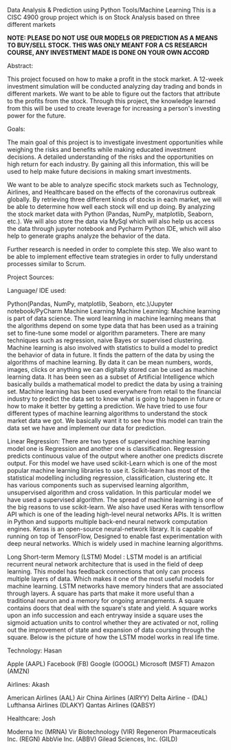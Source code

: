 Data Analysis & Prediction using Python Tools/Machine Learning
This is a CISC 4900 group project which is on Stock Analysis based on three different markets 

**NOTE: PLEASE DO NOT USE OUR MODELS OR PREDICTION AS A MEANS TO BUY/SELL STOCK. THIS WAS ONLY MEANT FOR A CS RESEARCH COURSE, ANY INVESTMENT MADE IS DONE ON YOUR OWN ACCORD**

Abstract: 

This project focused on how to make a profit in the stock market. A 12-week investment simulation will be conducted analyzing day trading and bonds in different markets. We want to be able to figure out the factors that attribute to the profits from the stock. Through this project, the knowledge learned from this will be used to create leverage for increasing a person's investing power for the future.

Goals: 

The main goal of this project is to investigate investment opportunities while weighing the risks and benefits while making educated investment decisions. A detailed understanding of the risks and the opportunities on high return for each industry. By gaining all this information, this will be used to help make future decisions in making smart investments. 

We want to be able to analyze specific stock markets such as Technology, Airlines, and Healthcare based on the effects of the coronavirus outbreak globally. By retrieving three different kinds of stocks in each market, we will be able to determine how well each stock will end up doing. By analyzing the stock market data with Python (Pandas, NumPy, matplotlib, Seaborn, etc.). We will also store the data via MySql which will also help us access the data through jupyter notebook and Pycharm Python IDE, which will also help to generate graphs analyze the behavior of the data.

 Further research is needed in order to complete this step. We also want to be able to implement effective team strategies in order to fully understand processes similar to Scrum.

Project Sources: 


Language/ IDE used:

Python(Pandas, NumPy, matplotlib, Seaborn, etc.)/Jupyter notebook/PyCharm Machine Learning Machine Learning: Machine learning is part of data science. The word learning in machine learning means that the algorithms depend on some type data that has been used as a training set to fine-tune some model or algorithm parameters. There are many techniques such as regression, naive Bayes or supervised clustering. Machine learning is also involved with statistics to build a model to predict the behavior of data in future. It finds the pattern of the data by using the algorithms of machine learning. By data it can be mean numbers, words, images, clicks or anything we can digitally stored can be used as machine learning data. It has been seen as a subset of Artificial Intelligence which basically builds a mathematical model to predict the data by using a training set. Machine learning has been used everywhere from retail to the financial industry to predict the data set to know what is going to happen in future or how to make it better by getting a prediction. We have tried to use four different types of machine learning algorithms to understand the stock market data we got. We basically want it to see how this model can train the data set we have and implement our data for prediction.

Linear Regression: There are two types of supervised machine learning model one is Regression and another one is classification. Regression predicts continuous value of the output where another one predicts discrete output. For this model we have used scikit-Learn which is one of the most popular machine learning libraries to use it. Scikit-learn has most of the statistical modelling including regression, classification, clustering etc. It has various components such as supervised learning algorithm, unsupervised algorithm and cross validation. In this particular model we have used a supervised algorithm. The spread of machine learning is one of the big reasons to use scikit-learn. We also have used Keras with tensorflow API which is one of the leading high-level neural networks APIs. It is written in Python and supports multiple back-end neural network computation engines. Keras is an open-source neural-network library. It is capable of running on top of TensorFlow, Designed to enable fast experimentation with deep neural networks. Which is widely used in machine learning algorithms.

  Long Short-term Memory (LSTM) Model : LSTM model is an artificial recurrent neural network architecture that is used in the field of deep learning. This model has feedback connections that only can process multiple layers of data. Which makes it one of the most useful models for machine learning. LSTM networks have memory hinders that are associated through layers. A square has parts that make it more useful than a traditional neuron and a memory for ongoing arrangements. A square contains doors that deal with the square's state and yield. A square works upon an info succession and each entryway inside a square uses the sigmoid actuation units to control whether they are activated or not, rolling out the improvement of state and expansion of data coursing through the square. Below is the picture of how the LSTM model works in real life time.

Technology:  Hasan 

Apple (AAPL)
Facebook (FB)
Google (GOOGL)
Microsoft (MSFT)
Amazon (AMZN)

Airlines: Akash

American Airlines (AAL)
Air China Airlines (AIRYY)
Delta Airline - (DAL)
Lufthansa Airlines (DLAKY)
Qantas Airlines (QABSY)

Healthcare: Josh 

Moderna Inc (MRNA)
Vir Biotechnology (VIR)
Regeneron Pharmaceuticals Inc. (REGN)
AbbVie Inc. (ABBV) 
Gilead Sciences, Inc. (GILD)


